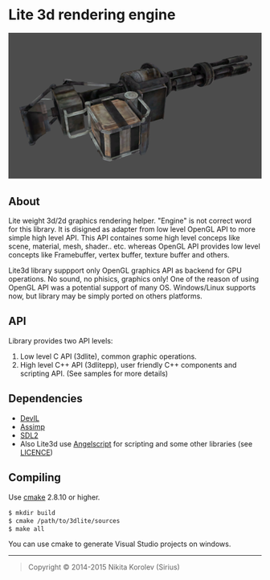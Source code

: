 Lite 3d rendering engine
========================

![](/media/screenshots/minigun.png "Minigun")

About
-----
Lite weight 3d/2d graphics rendering helper. "Engine" is not correct word for this library. 
It is disigned as adapter from low level OpenGL API to more simple high level API. This API containes some high level 
conceps like scene, material, mesh, shader.. etc. whereas OpenGL API provides low level concepts like Framebuffer, 
vertex buffer, texture buffer and others.

Lite3d library suppport only OpenGL graphics API as backend for GPU operations. No sound, no phisics, graphics only!
One of the reason of using OpenGL API was a potential support of many OS. Windows/Linux supports now, but 
library may be simply ported on others platforms. 

API
---
Library provides two API levels:
  1. Low level C API (3dlite), common graphic operations.
  2. High level C++ API (3dlitepp), user friendly C++ components and scripting API.
(See samples for more details)

Dependencies
------------
* [DevIL](http://example.net/)
* [Assimp](https://www.libsdl.org/index.php)
* [SDL2](http://assimp.sourceforge.net/)
* Also Lite3d use [Angelscript](http://www.angelcode.com/angelscript/) for scripting and
some other libraries (see [LICENCE](LICENCE.3rdparty))

Compiling
---------
Use [cmake](http://www.cmake.org/) 2.8.10 or higher.
```
$ mkdir build
$ cmake /path/to/3dlite/sources
$ make all
```
You can use cmake to generate Visual Studio projects on windows.


***
> Copyright © 2014-2015 Nikita Korolev (Sirius)
